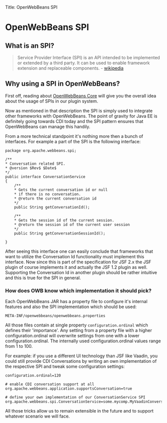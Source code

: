 Title: OpenWebBeans SPI

# OpenWebBeans SPI

## What is an SPI?

> Service Provider Interface (SPI) is an API intended to be implemented
> or extended by a third party. It can be used to enable framework
> extension and  replaceable components. - [wikipedia][1]


## Why using a SPI in OpenWebBeans?
First off, reading about [OpenWebBeans Core](openwebbeans-impl.html) will give you
the overall idea about the usage of SPIs in our plugin system. 

Now as mentioned in that description the SPI is simply used to integrate other 
frameworks with OpenWebBeans. The point of gravity for Java EE is definitely going
towards CDI today and the SPI pattern ensures that OpenWebBeans can manage this handily.

From a more technical standpoint it's nothing more then a bunch of interfaces. 
For example a part of the SPI is the following interface:

    package org.apache.webbeans.spi;
   
    /**
    * Conversation related SPI.
    * @version $Rev$ $Date$
    */
    public interface ConversationService
    {
        /**
        * Gets the current conversation id or null
        * if there is no conversation.
        * @return the current conversation id
        */
        public String getConversationId();
       
        /**
        * Gets the session id of the current session.
        * @return the session id of the current user session
        */
        public String getConversationSessionId();
   
    }


After seeing this interface one can easily conclude that frameworks that want to utilize the Conversation Id functionality must implement this interface.
Now since this is part of the specification for JSF 2.x the JSF plugin of course implements it and actually the JSF 1.2 plugin as well. Supporting the Conversation Id in another plugin should be rather intuitive and this is true for the SPI in general. 


### How does OWB know which implementation it should pick?

Each OpenWebBeans JAR has a property file to configure it's internal features
and also the SPI implementation which should be used:

    META-INF/openwebbeans/openwebbeans.properties

All those files contain at single property ``configuration.ordinal`` which defines their 
'importance'. Any setting from a property file with a higher configuration.ordinal will 
overwrite settings from one with a lower configuration.ordinal. The internally used 
configuration.ordinal values range from 1 to 100.

For example: if you use a different UI technology than JSF like Vaadin, you could still provide 
CDI Conversations by writing an own implementation of the respective SPI and tweak
some configuration settings:

    configuration.ordinal=120 
    
    # enable CDI conversation support at all
    org.apache.webbeans.application.supportsConversation=true

    # define your own implementation of our ConversationService SPI
    org.apache.webbeans.spi.ConversationService=some.mycomp.MyVaadinConversationService


All those tricks allow us to remain extensible in the future and to support whatever scenario 
we will face.

  [1]: https://en.wikipedia.org/wiki/Service_provider_interface
